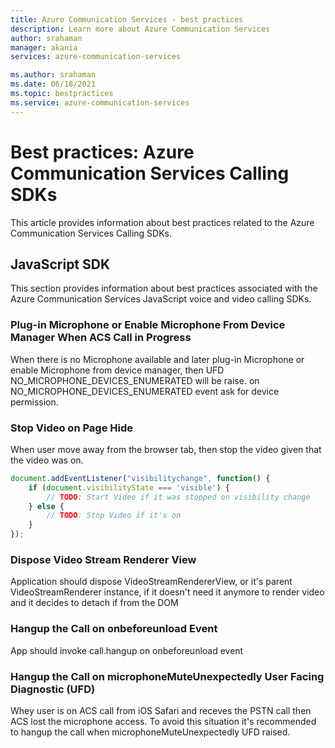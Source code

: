 ```yaml
---
title: Azure Communication Services - best practices
description: Learn more about Azure Communication Services
author: srahaman
manager: akania
services: azure-communication-services

ms.author: srahaman
ms.date: 06/18/2021
ms.topic: bestpractices
ms.service: azure-communication-services
---
```


# Best practices: Azure Communication Services Calling SDKs
This article provides information about best practices related to the Azure Communication Services Calling SDKs.

## JavaScript SDK
This section provides information about best practices associated with the Azure Communication Services JavaScript voice and video calling SDKs.

### Plug-in Microphone or Enable Microphone From Device Manager When ACS Call in Progress
When there is no Microphone available and later plug-in Microphone or enable Microphone from device manager, then UFD NO_MICROPHONE_DEVICES_ENUMERATED will be raise. on NO_MICROPHONE_DEVICES_ENUMERATED event ask for device permission.

### Stop Video on Page Hide
When user move away from the browser tab, then stop the video given that the video was on.
```JavaScript
document.addEventListener("visibilitychange", function() {
	if (document.visibilityState === 'visible') {
		// TODO: Start Video if it was stopped on visibility change
	} else {
		// TODO: Stop Video if it's on
	}
});
```

### Dispose Video Stream Renderer View
Application should dispose VideoStreamRendererView, or it's parent VideoStreamRenderer instance, if it doesn't need it anymore to render video and it decides to detach if from the DOM

### Hangup the Call on onbeforeunload Event
App should invoke call.hangup on onbeforeunload event

### Hangup the Call on microphoneMuteUnexpectedly User Facing Diagnostic (UFD)
Whey user is on ACS call from iOS Safari and receves the PSTN call then ACS lost the microphone access. To avoid this situation it's recommended to hangup the call when microphoneMuteUnexpectedly UFD raised.

